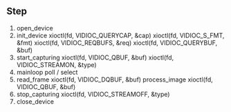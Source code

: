 ## Step
1. open_device
2. init_device
    xioctl(fd, VIDIOC_QUERYCAP, &cap)
    xioctl(fd, VIDIOC_S_FMT, &fmt)
    xioctl(fd, VIDIOC_REQBUFS, &req)
    xioctl(fd, VIDIOC_QUERYBUF, &buf)
3. start_capturing
    xioctl(fd, VIDIOC_QBUF, &buf)
    xioctl(fd, VIDIOC_STREAMON, &type)
4. mainloop
    poll / select
5. read_frame
    xioctl(fd, VIDIOC_DQBUF, &buf)
    process_image
    xioctl(fd, VIDIOC_QBUF, &buf)
6. stop_capturing
    xioctl(fd, VIDIOC_STREAMOFF, &type)
7. close_device
